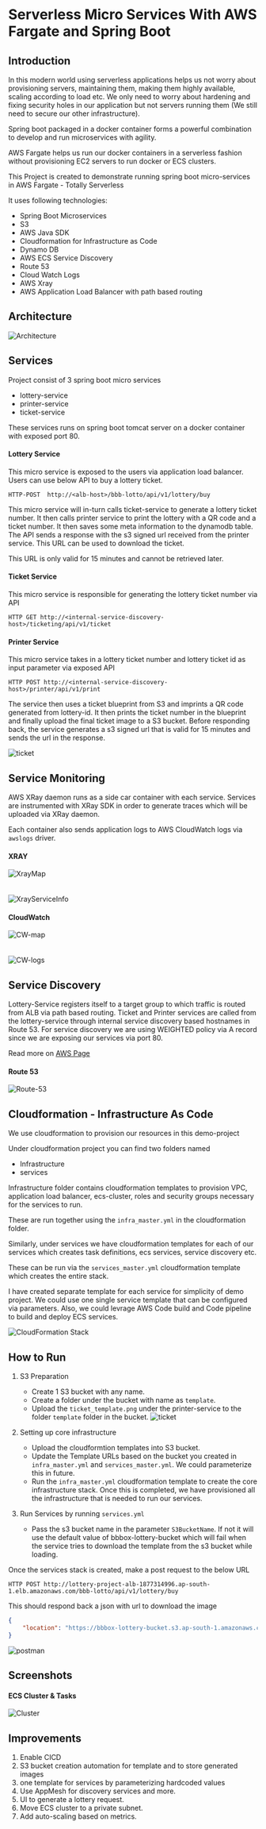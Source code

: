 # Serverless Micro Services With AWS Fargate and Spring Boot


## Introduction

In this modern world using serverless applications helps us not worry about provisioning servers, 
maintaining them, making them highly available, scaling according to load etc. We only need to worry about hardening 
and fixing security holes in our application but not servers running them (We still need to secure our other 
infrastructure).

Spring boot packaged in a docker container forms a powerful combination to develop and run microservices with agility.

AWS Fargate helps us run our docker containers in a serverless fashion without provisioning EC2 servers to run docker
or ECS clusters.

This Project is created to demonstrate running spring boot micro-services in AWS Fargate - Totally Serverless

It uses following technologies:

- Spring Boot Microservices
- S3
- AWS Java SDK
- Cloudformation for Infrastructure as Code
- Dynamo DB
- AWS ECS Service Discovery
- Route 53
- Cloud Watch Logs
- AWS Xray
- AWS Application Load Balancer with path based routing


## Architecture

![Architecture](images/architecture.png)


## Services


Project consist of 3 spring boot micro services

- lottery-service
- printer-service
- ticket-service

These services runs on spring boot tomcat server on a docker container with exposed port 80.

#### Lottery Service

This micro service is exposed to the users via application load balancer. Users can use below API to buy a lottery ticket.

``
HTTP-POST  http://<alb-host>/bbb-lotto/api/v1/lottery/buy
``


This micro service will in-turn calls ticket-service to generate a lottery ticket number. It then calls printer service to print the lottery with a QR code and a ticket number. It then saves some meta information to the dynamodb table. The API sends a response with the s3 signed url received from the printer service. This URL can be used to download the ticket.

This URL is only valid for 15 minutes and cannot be retrieved later.

#### Ticket Service

This micro service is responsible for generating the lottery ticket number via API

``
HTTP GET http://<internal-service-discovery-host>/ticketing/api/v1/ticket
``

#### Printer Service


This micro service takes in a lottery ticket number and lottery ticket id as input parameter via exposed API

``
HTTP POST http://<internal-service-discovery-host>/printer/api/v1/print
``

The service then uses a ticket blueprint from S3 and imprints a QR code generated from lottery-id. It then prints the ticket number in the blueprint and finally upload the final ticket image to a S3 bucket. Before responding back, the service generates a s3 signed url that is valid for 15 minutes and sends the url in the response.

![ticket](images/lottery-ticket.png)

## Service Monitoring

AWS XRay daemon runs as a side car container with each service. Services are instrumented with XRay SDK in order to generate traces which will be uploaded via XRay daemon.

Each container also sends application logs to AWS CloudWatch logs via ``awslogs`` driver.

####  XRAY

![XrayMap](images/xray.png)
<br/><br/><br/>
![XrayServiceInfo](images/xray-svc.png)

#### CloudWatch

![CW-map](images/cloudwatch-servicemap.png)
<br/><br/><br/>
![CW-logs](images/cloudwatch-logs.png)

## Service Discovery

Lottery-Service registers itself to a target group to which traffic is routed from ALB via path based routing. Ticket and Printer services are called from the lottery-service through internal service discovery based hostnames in Route 53. For service discovery we are using WEIGHTED policy via A record since we are exposing our services via port 80.

Read more on [AWS Page](https://docs.aws.amazon.com/AmazonECS/latest/developerguide/service-discovery.html)

#### Route 53

![Route-53](images/route53.png)

## Cloudformation - Infrastructure As Code

We use cloudformation to provision our resources in this demo-project

Under cloudformation project you can find two folders named

- Infrastructure
- services


Infrastructure folder contains cloudformation templates to provision VPC, application load balancer, ecs-cluster, roles and security groups necessary for the services to run.

These are run together using the ```infra_master.yml``` in the cloudformation folder.

Similarly, under services we have cloudformation templates for each of our services which creates task definitions, ecs services, service discovery etc.

These can be run via the ```services_master.yml``` cloudformation template which creates the entire stack.

I have created separate template for each service for simplicity of demo project. We could use one single service template that can be configured via parameters. Also, we could levrage AWS Code build and Code pipeline to build and deploy ECS services.


![CloudFormation Stack](images/cloudformation-stacks.png)


## How to Run

1. S3 Preparation
    - Create 1 S3 bucket with any name.
    - Create a folder under the bucket with name as ``template``.
    - Upload the ``ticket_template.png`` under the printer-service to the folder ``template`` folder in the bucket.
      ![ticket](images/s3-bucket.png)
2. Setting up core infrastructure
    - Upload the cloudformtion templates into S3 bucket.
    - Update the Template URLs based on the bucket you created in ```infra_master.yml``` and ```services_master.yml```. We could parameterize this in future.
    - Run the ```infra_master.yml``` cloudformation template to create the core infrastructure stack. Once this is completed, we have provisioned all the infrastructure that is needed to run our services.

3. Run Services by running ``services.yml``
    - Pass the s3 bucket name in the parameter ``S3BucketName``. If not it will use the default value of bbbox-lottery-bucket which will fail when the service tries to download the template from the s3 bucket while loading.

Once the services stack is created, make a post request to the below URL

``HTTP POST http://lottery-project-alb-1877314996.ap-south-1.elb.amazonaws.com/bbb-lotto/api/v1/lottery/buy``


This should respond back a json with url to download the image

```JSON 
{
    "location": "https://bbbox-lottery-bucket.s3.ap-south-1.amazonaws.com/b76123d4-448d-41a2-9307-fb9163d5eaa6.png?X-Amz-Security-Token=IQoJb3JpZ2luX2VjEOP%2F%2F%2F%2F%2F%2F%2F%2F%2F%2FwEaCmFwLXNvdXRoLTEiRjBEAiA0xmoC7V73VZgcJOQ6Htz9iX0ly%2FrGkvPsZQQk5kWLYgIgDZcZKpUnBFtlGZCrWn4kI3EZU5GfwS69DxGIIHvkkooqyAMILBABGgwzODE5NzczOTIwMzciDMyvyErydOv0SsJwbSqlA9RPu6tsL8G%2Bd2sz9eh2jDCa8f7VBqhCx25BnwSghTTz80JE8XjGaGR1kKaKG9C5UB6g6hDYPU%2BYM9KVIo0UU%2B66dRJ%2FWQ9Df8haAuJ2HNiaIoAoOjluopZsRQZ%2BHDylT2A9KfY9UcD1EF%2FpYxzDbFOOM380bA048qPW6e%2FnVPXbQOvFRhn78SB4UjwVeHuV66LBFiFfdOTbzHDF5lkfJ22ihufVfKbmgFLHcgIHlsKI8gl9hgXzfLA4hxZOK2yIIOg%2FzT6teCPCPR5lAeohkqUYWVUu9XFJDwB09EzltGdQ3V%2FhSNK8zTCH2JAp%2FXeZsxnwVXQiYBx0llCt9GVOOitZ%2BTLNDrpwFg6Xr7J7JJmx0C%2BTz4jk8dWNL9nl85zOEsa18fskfLutzuALaVtLYH45mfG1Mx%2Fb6mchrDi41KQ4hQmFUcYe8%2BvV7mf4n9KhfEDmRvzZ%2F5zBozxKJMLFBSVgqRLAsK3dZwDoNi8tZrE8v0DM%2BemkIjs%2F06EyXykxi89w%2Fmcb4ncc9qFdjEouQbWhAGRMZtgi1lAPPhYX8qWgHOohzVgw5J78ggY67QHjJ5%2FJhna8DfTTCpYKzKEYMsi1hurP8vrv2aPzrSoub62U4Sq4SyLI1PxKeblYfYyYQU4d6egj6jfpaV26eBOtYk3vCcftNpnew%2BfVHKUJQx66AIkGBFDh%2FmzzqOF%2BZruEVCrHc4TJTV1QW6oWoXdICvaAmyyVm6jweDoypuKRVPdCQUbkSTap1x7YYaw1wMfGGOg03XZTNRtXtU089JSnTUADu8Q3nCVm0t8H4hkjppslpWz%2BGOdxMp6oFbLPlUnn30kcnLipI2KYwGJ65xMUvC2tU4sx2VD0mlJaui5RmJn963o6b30tSpR91e0%3D&X-Amz-Algorithm=AWS4-HMAC-SHA256&X-Amz-Date=20210327T111837Z&X-Amz-SignedHeaders=host&X-Amz-Expires=900&X-Amz-Credential=ASIAVR35AOOS4O4ZVOV3%2F20210327%2Fap-south-1%2Fs3%2Faws4_request&X-Amz-Signature=2e91ebf072482aab10347aa7d4e4ab09dacbf1b3262a4fbe6b68661f88c2fdb8"
}
```

![postman](images/postman.png)

## Screenshots

#### ECS Cluster & Tasks

![Cluster](images/cluster-tasks.png)


## Improvements

1. Enable CICD
2. S3 bucket creation automation for template and to store generated images
3. one template for services by parameterizing hardcoded values
4. Use AppMesh for discovery services and more.
5. UI to generate a lottery request.
6. Move ECS cluster to a private subnet.
7. Add auto-scaling based on metrics.
